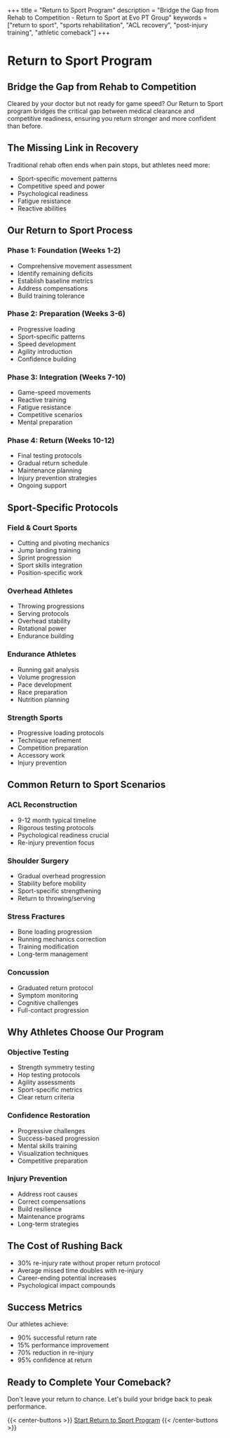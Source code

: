 +++
title = "Return to Sport Program"
description = "Bridge the Gap from Rehab to Competition - Return to Sport at Evo PT Group"
keywords = ["return to sport", "sports rehabilitation", "ACL recovery", "post-injury training", "athletic comeback"]
+++

# Return to Sport Program
## Bridge the Gap from Rehab to Competition

Cleared by your doctor but not ready for game speed? Our Return to Sport program bridges the critical gap between medical clearance and competitive readiness, ensuring you return stronger and more confident than before.

## The Missing Link in Recovery

Traditional rehab often ends when pain stops, but athletes need more:
- Sport-specific movement patterns
- Competitive speed and power
- Psychological readiness
- Fatigue resistance
- Reactive abilities

## Our Return to Sport Process

### Phase 1: Foundation (Weeks 1-2)
- Comprehensive movement assessment
- Identify remaining deficits
- Establish baseline metrics
- Address compensations
- Build training tolerance

### Phase 2: Preparation (Weeks 3-6)
- Progressive loading
- Sport-specific patterns
- Speed development
- Agility introduction
- Confidence building

### Phase 3: Integration (Weeks 7-10)
- Game-speed movements
- Reactive training
- Fatigue resistance
- Competitive scenarios
- Mental preparation

### Phase 4: Return (Weeks 10-12)
- Final testing protocols
- Gradual return schedule
- Maintenance planning
- Injury prevention strategies
- Ongoing support

## Sport-Specific Protocols

### Field & Court Sports
- Cutting and pivoting mechanics
- Jump landing training
- Sprint progression
- Sport skills integration
- Position-specific work

### Overhead Athletes
- Throwing progressions
- Serving protocols
- Overhead stability
- Rotational power
- Endurance building

### Endurance Athletes
- Running gait analysis
- Volume progression
- Pace development
- Race preparation
- Nutrition planning

### Strength Sports
- Progressive loading protocols
- Technique refinement
- Competition preparation
- Accessory work
- Injury prevention

## Common Return to Sport Scenarios

### ACL Reconstruction
- 9-12 month typical timeline
- Rigorous testing protocols
- Psychological readiness crucial
- Re-injury prevention focus

### Shoulder Surgery
- Gradual overhead progression
- Stability before mobility
- Sport-specific strengthening
- Return to throwing/serving

### Stress Fractures
- Bone loading progression
- Running mechanics correction
- Training modification
- Long-term management

### Concussion
- Graduated return protocol
- Symptom monitoring
- Cognitive challenges
- Full-contact progression

## Why Athletes Choose Our Program

### Objective Testing
- Strength symmetry testing
- Hop testing protocols
- Agility assessments
- Sport-specific metrics
- Clear return criteria

### Confidence Restoration
- Progressive challenges
- Success-based progression
- Mental skills training
- Visualization techniques
- Competitive preparation

### Injury Prevention
- Address root causes
- Correct compensations
- Build resilience
- Maintenance programs
- Long-term strategies

## The Cost of Rushing Back

- 30% re-injury rate without proper return protocol
- Average missed time doubles with re-injury
- Career-ending potential increases
- Psychological impact compounds

## Success Metrics

Our athletes achieve:
- 90% successful return rate
- 15% performance improvement
- 70% reduction in re-injury
- 95% confidence at return

## Ready to Complete Your Comeback?

Don't leave your return to chance. Let's build your bridge back to peak performance.

{{< center-buttons >}}
  <a href="https://scheduling.go.promptemr.com/onlineScheduling?w=2408&s=DL" class="btn btn-template-main">Start Return to Sport Program</a>
{{< /center-buttons >}}